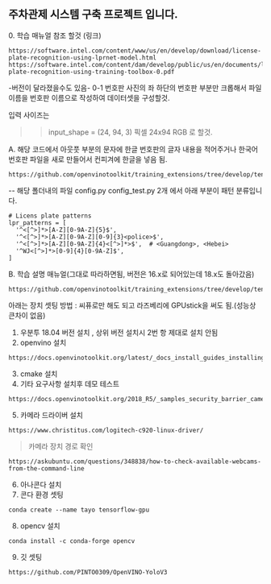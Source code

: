 <h2>주차관제 시스템 구축 프로젝트 입니다.</h2>
0. 학습 매뉴얼 참조 할것 (링크)

```
https://software.intel.com/content/www/us/en/develop/download/license-plate-recognition-using-lprnet-model.html
https://software.intel.com/content/dam/develop/public/us/en/documents/license-plate-recognition-using-training-toolbox-0.pdf
```
-버전이 달라졌을수도 있음-
0-1 번호판 사진의 좌 하단의 번호판 부분만 크롭해서 파일이름을 번호판 이름으로 작성하여 데이터셋을 구성할것.

입력 사이즈는 

>> input_shape = (24, 94, 3) 픽셀 24x94 RGB 로 할것.

A. 해당 코드에서 아웃풋 부분의 문자에 한글 번호판의 글자 내용을 적어주거나 한국어 번호판 파일을 새로 만들어서 컨피겨에 한글을 넣음 됨.

```
https://github.com/openvinotoolkit/training_extensions/tree/develop/tensorflow_toolkit/lpr/chinese_lp
```

-- 해당 폴더내의 파일 config.py config_test.py 2개 에서 아래 부분이 패턴 분류입니다.
```
# Licens plate patterns
lpr_patterns = [
  '^<[^>]*>[A-Z][0-9A-Z]{5}$',
  '^<[^>]*>[A-Z][0-9A-Z][0-9]{3}<police>$',
  '^<[^>]*>[A-Z][0-9A-Z]{4}<[^>]*>$',  # <Guangdong>, <Hebei>
  '^WJ<[^>]*>[0-9]{4}[0-9A-Z]$',
]
```

B. 학습 설명 매뉴얼(그대로 따라하면됨, 버전은 16.x로 되어있는데 18.x도 돌아갔음) 

```
https://github.com/openvinotoolkit/training_extensions/tree/develop/tensorflow_toolkit/lpr
```


아래는 장치 셋팅 방법 : 씨퓨로만 해도 되고 라즈베리에 GPUstick을 써도 됨.(성능상 큰차이 없음) 


1. 우분투 18.04 버전 설치 , 상위 버전 설치시 2번 항 제대로 설치 안됨
2. openvino 설치
```
https://docs.openvinotoolkit.org/latest/_docs_install_guides_installing_openvino_linux.html
```
3. cmake 설치
4. 기타 요구사항 설치후 데모 테스트
```
https://docs.openvinotoolkit.org/2018_R5/_samples_security_barrier_camera_demo_README.html
````
5. 카메라 드라이버 설치
```
https://www.christitus.com/logitech-c920-linux-driver/
``` 

   > 카메라 장치 경로 확인
```
https://askubuntu.com/questions/348838/how-to-check-available-webcams-from-the-command-line
```
6. 아나콘다 설치
7. 콘다 환경 셋팅
```
conda create --name tayo tensorflow-gpu
``` 
8. opencv 설치
```
conda install -c conda-forge opencv
```
9. 깃 셋팅
```
https://github.com/PINTO0309/OpenVINO-YoloV3
```

